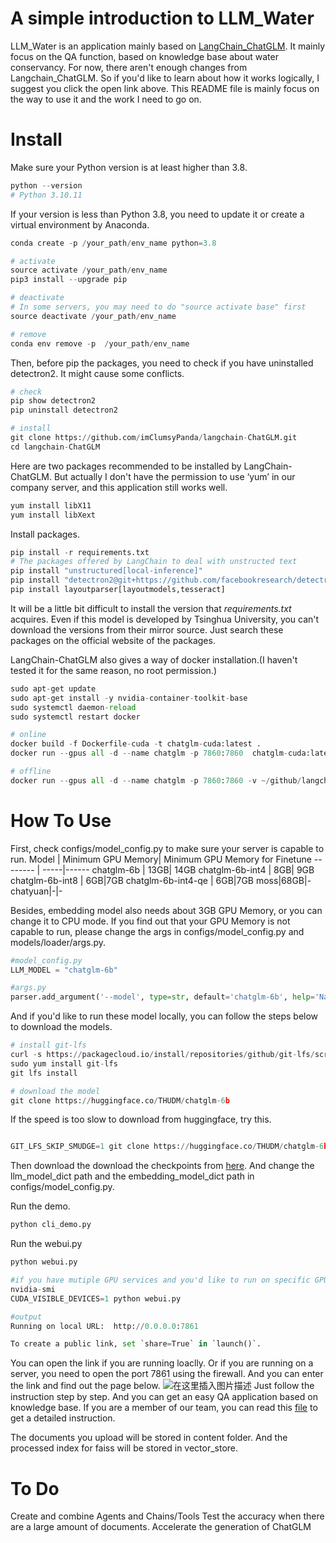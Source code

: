 # A simple introduction to LLM_Water

LLM_Water is an application mainly based on [LangChain_ChatGLM](https://github.com/imClumsyPanda/langchain-ChatGLM/tree/master). It mainly focus on the QA function, based on knowledge base about water conservancy. For now, there aren't enough changes from Langchain_ChatGLM. So if you'd like to learn about how it works logically, I suggest you click the open link above. This README file is mainly focus on the way to use it and the work I need to go on.
# Install

Make sure your Python version is at least higher than 3.8.

```python
python --version
# Python 3.10.11
```
If your version is less than Python 3.8, you need to update it or create a virtual environment by Anaconda.

```python
conda create -p /your_path/env_name python=3.8

# activate
source activate /your_path/env_name
pip3 install --upgrade pip

# deactivate
# In some servers, you may need to do "source activate base" first
source deactivate /your_path/env_name

# remove
conda env remove -p  /your_path/env_name
```
Then, before pip the packages, you need to check if you have uninstalled detectron2. It might cause some conflicts.

```python
# check
pip show detectron2
pip uninstall detectron2

# install
git clone https://github.com/imClumsyPanda/langchain-ChatGLM.git
cd langchain-ChatGLM
```
Here are two packages recommended to be installed by LangChain-ChatGLM.
But actually I don't have the permission to use ‘yum’ in our company server, and this application still works well.

```python
yum install libX11
yum install libXext
```
Install packages.
```python
pip install -r requirements.txt
# The packages offered by LangChain to deal with unstructed text
pip install "unstructured[local-inference]"
pip install "detectron2@git+https://github.com/facebookresearch/detectron2.git@v0.6#egg=detectron2"
pip install layoutparser[layoutmodels,tesseract]
```
It will be a little bit difficult to install the version that *requirements.txt* acquires. Even if this model is developed by Tsinghua University, you can't download the versions from  their mirror source. Just search these packages on the official website of the packages.

LangChain-ChatGLM also gives a way of docker installation.(I haven't tested it for the same reason, no root permission.)

```python
sudo apt-get update
sudo apt-get install -y nvidia-container-toolkit-base
sudo systemctl daemon-reload 
sudo systemctl restart docker

# online
docker build -f Dockerfile-cuda -t chatglm-cuda:latest .
docker run --gpus all -d --name chatglm -p 7860:7860  chatglm-cuda:latest

# offline
docker run --gpus all -d --name chatglm -p 7860:7860 -v ~/github/langchain-ChatGLM:/chatGLM  chatglm-cuda:latest
```
# How To Use
First, check configs/model_config.py to make sure your server is capable to run.
Model     | Minimum GPU Memory| Minimum GPU Memory for Finetune
-------- | -----|------
chatglm-6b  | 13GB| 14GB
chatglm-6b-int4  | 8GB| 9GB
chatglm-6b-int8  | 6GB|7GB
chatglm-6b-int4-qe  | 6GB|7GB
moss|68GB|-
chatyuan|-|-

Besides, embedding model also needs about 3GB GPU Memory, or you can change it to CPU mode.
If you find out that your GPU Memory is not capable to run, please change the args in configs/model_config.py and models/loader/args.py.
```python
#model_config.py
LLM_MODEL = "chatglm-6b"

#args.py
parser.add_argument('--model', type=str, default='chatglm-6b', help='Name of the model to load by default.')
```
And if you'd like to run these model locally, you can follow the steps below to download the models.

```python
# install git-lfs
curl -s https://packagecloud.io/install/repositories/github/git-lfs/script.rpm.sh | sudo bash
sudo yum install git-lfs
git lfs install

# download the model
git clone https://huggingface.co/THUDM/chatglm-6b
```
If the speed is too slow to download from huggingface, try this.
```python

GIT_LFS_SKIP_SMUDGE=1 git clone https://huggingface.co/THUDM/chatglm-6b
```
Then download the download the checkpoints from [here](https://cloud.tsinghua.edu.cn/d/fb9f16d6dc8f482596c2/). And change the llm_model_dict path and the embedding_model_dict path in configs/model_config.py.

Run the demo.
```Python
python cli_demo.py
```
Run the webui.py
```Python
python webui.py

#if you have mutiple GPU services and you'd like to run on specific GPU, try this
nvidia-smi
CUDA_VISIBLE_DEVICES=1 python webui.py

#output
Running on local URL:  http://0.0.0.0:7861

To create a public link, set `share=True` in `launch()`.
```
You can open the link if you are running loaclly.
Or if you are running on a server, you need to open the port 7861 using the firewall. And you can enter the link and find out the page below.
![在这里插入图片描述](https://img-blog.csdnimg.cn/740d51f9cb824c9b9df484f2e4f29249.png)
Just follow the instruction step by step. And you can get an easy QA application based on knowledge base. If you are a member of our team, you can read this [file](https://dlut-water.yuque.com/kgo8gd/tnld77/pydd7sgc05g470n0) to get a detailed instruction.

The documents you upload will be stored in content folder. And the processed index for faiss will be stored in vector_store.

# To Do
Create and combine Agents and Chains/Tools
Test the accuracy when there are a large amount of documents.
Accelerate the generation of ChatGLM
